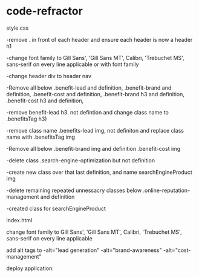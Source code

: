 # code-refractor

style.css  


-remove . in front of each header and ensure each header 
is now a  header h1

-change font family to Gill Sans', 'Gill Sans MT', Calibri, 'Trebuchet MS', sans-serif 
 on every line applicable or with font family

-change header div to header nav

-Remove all below
.benefit-lead and definition, 
.benefit-brand and definition, 
.benefit-cost and definition, 
.benefit-brand h3 and definition,
.benefit-cost h3 and definition,

-remove benefit-lead h3. not defintion and change 
class name to .benefitsTag h3)

-remove class name .benefits-lead img, not definiton
and replace class name with .benefitsTag img

-Remove all below
.benefit-brand img and definition
.benefit-cost img

-delete class .search-engine-optimization but not 
definition

-create new class over that last definition, and name
searchEngineProduct img

-delete remaining repeated unnessacry classes below
.online-reputation-management and definition









            
            

-created class for searchEngineProduct




index.html

change font family to Gill Sans', 'Gill Sans MT', Calibri, 'Trebuchet MS', sans-serif 
on every line applicable

add alt tags to -alt="lead generation"
                    -alt="brand-awareness"
                    -alt="cost-management"
                    

                    
deploy application: